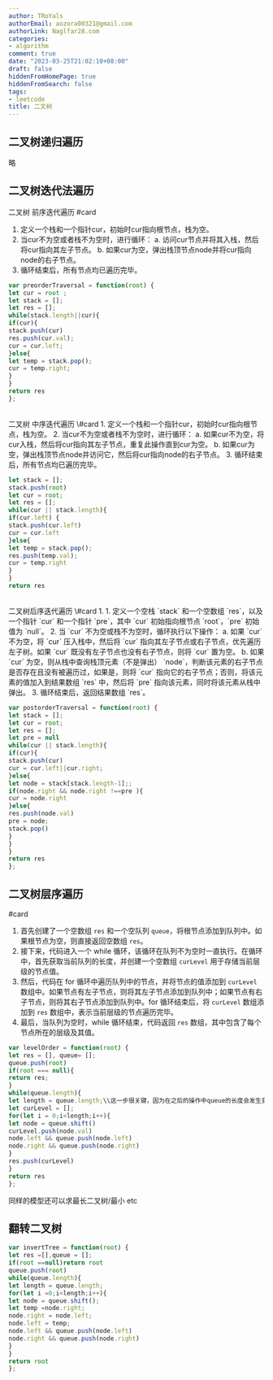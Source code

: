 ```yaml
---
author: TRoYals
authorEmail: aozora00321@gmail.com
authorLink: Naglfar28.com
categories:
- algorithm
comment: true
date: "2023-03-25T21:02:10+08:00"
draft: false
hiddenFromHomePage: true
hiddenFromSearch: false
tags:
- leetcode
title: 二叉树
---
```


## 二叉树递归遍历

略

## 二叉树迭代法遍历
二叉树 前序迭代遍历
\#card
1. 定义一个栈和一个指针cur，初始时cur指向根节点，栈为空。
2. 当cur不为空或者栈不为空时，进行循环：
a. 访问cur节点并将其入栈，然后将cur指向其左子节点。
b. 如果cur为空，弹出栈顶节点node并将cur指向node的右子节点。
3. 循环结束后，所有节点均已遍历完毕。

``` js
var preorderTraversal = function(root) {
let cur = root ;
let stack = [];
let res = [];
while(stack.length||cur){
if(cur){
stack.push(cur)
res.push(cur.val);
cur = cur.left;
}else{
let temp = stack.pop();
cur = temp.right;
}
}
return res
};
```

<br>
二叉树 中序迭代遍历
\#card
1. 定义一个栈和一个指针cur，初始时cur指向根节点，栈为空。
2. 当cur不为空或者栈不为空时，进行循环：
a. 如果cur不为空，将cur入栈，然后将cur指向其左子节点，重复此操作直到cur为空。
b. 如果cur为空，弹出栈顶节点node并访问它，然后将cur指向node的右子节点。
3. 循环结束后，所有节点均已遍历完毕。

``` js
let stack = [];
stack.push(root)
let cur = root;
let res = [];
while(cur || stack.length){
if(cur.left) {
stack.push(cur.left)
cur = cur.left
}else{
let temp = stack.pop();
res.push(temp.val);
cur = temp.right
}
}
return res
```

<br>
二叉树后序迭代遍历
\#card
1. 1. 定义一个空栈 `stack` 和一个空数组 `res`，以及一个指针 `cur` 和一个指针 `pre`，其中 `cur` 初始指向根节点 `root`，`pre` 初始值为 `null`。
2. 当 `cur` 不为空或栈不为空时，循环执行以下操作：
a. 如果 `cur` 不为空，将 `cur` 压入栈中，然后将 `cur` 指向其左子节点或右子节点，优先遍历左子树。如果 `cur` 既没有左子节点也没有右子节点，则将 `cur` 置为空。
b. 如果 `cur` 为空，则从栈中查询栈顶元素（不是弹出） `node`，判断该元素的右子节点是否存在且没有被遍历过，如果是，则将 `cur` 指向它的右子节点；否则，将该元素的值加入到结果数组 `res` 中，然后将 `pre` 指向该元素，同时将该元素从栈中弹出。
3. 循环结束后，返回结果数组 `res`。

``` js
var postorderTraversal = function(root) {
let stack = [];
let cur = root;
let res = [];
let pre = null
while(cur || stack.length){
if(cur){
stack.push(cur)
cur = cur.left||cur.right;
}else{
let node = stack[stack.length-1];;
if(node.right && node.right !==pre ){
cur = node.right
}else{
res.push(node.val)
pre = node;
stack.pop()
}
}
}
return res
};
```

## 二叉树层序遍历

\#card
1. 首先创建了一个空数组 `res` 和一个空队列 `queue`，将根节点添加到队列中。如果根节点为空，则直接返回空数组 `res`。
2. 接下来，代码进入一个 while 循环，该循环在队列不为空时一直执行。在循环中，首先获取当前队列的长度，并创建一个空数组 `curLevel` 用于存储当前层级的节点值。
3. 然后，代码在 for 循环中遍历队列中的节点，并将节点的值添加到 `curLevel` 数组中。如果节点有左子节点，则将其左子节点添加到队列中；如果节点有右子节点，则将其右子节点添加到队列中。for 循环结束后，将 `curLevel` 数组添加到 `res` 数组中，表示当前层级的节点遍历完毕。
4. 最后，当队列为空时，while 循环结束，代码返回 `res` 数组，其中包含了每个节点所在的层级及其值。　

``` js
var levelOrder = function(root) {
let res = [], queue= [];
queue.push(root)
if(root === null){
return res;
}
while(queue.length){
let length = queue.length;\\这一步很关键，因为在之后的操作中queue的长度会发生变化！！
let curLevel = [];
for(let i = 0;i<length;i++){
let node = queue.shift()
curLevel.push(node.val)
node.left && queue.push(node.left)
node.right && queue.push(node.right)
}
res.push(curLevel)
}
return res
};
```

同样的模型还可以求最长二叉树/最小 etc

## 翻转二叉树

``` js
var invertTree = function(root) {
let res =[],queue = [];
if(root ==null)return root
queue.push(root)
while(queue.length){
let length = queue.length;
for(let i =0;i<length;i++){
let node = queue.shift();
let temp =node.right;
node.right = node.left;
node.left = temp;
node.left && queue.push(node.left)
node.right && queue.push(node.right)
}
}
return root
};
```
